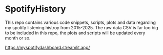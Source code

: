 # SpotifyHistory

This repo contains various code snippets, scripts, plots and data regarding my spotify listening histroy from 2015-2025. The raw data CSV is far too big to be included in this repo, the plots and scripts will be updated every month or so.

https://myspotifydashboard.streamlit.app/

